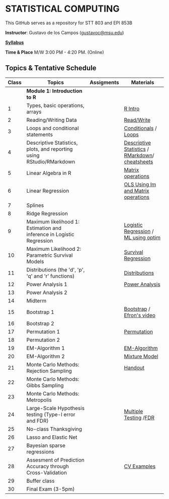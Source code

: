 # STATISTICAL COMPUTING


This GitHub serves as a repository for STT 803 and EPI 853B

**Instructor**: Gustavo de los Campos (gustavoc@msu.edu)

**[Syllabus](https://app.box.com/s/4l7zea2zvqa1kq3137tujqdx0opiif1z)**

**Time & Place** M/W 	3:00 PM - 4:20 PM. (Online)

## Topics & Tentative Schedule






|Class | Topics | Assigments | Materials |
|----|----|----|---|
|  | **Module 1: Introduction to R** | |
|1|Types, basic operations, arrays||[R Intro](https://github.com/gdlc/STAT_COMP/blob/master/RIntro.md)|
|2|Reading/Writing Data||[Read/Write](https://github.com/gdlc/STAT_COMP/blob/master/RIntro.md#read-write)|
|3|Loops and conditional statements||[Conditionals](https://github.com/QuantGen/RIntro#conditionals) / [Loops](https://github.com/gdlc/STAT_COMP/blob/master/RIntro.md#loops)|
|4|Descriptive Statistics, plots, and reporting using RStudio/RMarkdown|| [Descriptive Statistics](https://github.com/gdlc/STAT_COMP/blob/master/RIntro.md#descriptives) / [RMarkdown](https://rmarkdown.rstudio.com/lesson-1.html)/ [cheatsheets](https://rmarkdown.rstudio.com/lesson-15.html)|
|5|Linear Algebra in R||[Matrix operations](https://github.com/gdlc/STAT_COMP/blob/master/LinearAlgebra.md)|
|6|Linear Regression||[OLS Using lm and Matrix operations](https://github.com/gdlc/STAT_COMP/blob/master/OLS.md)|
|7|Splines|||
|8|Ridge Regression|||
|9 |Maximum likelihood 1: Estimation and inference in Logistic Regression||[Logistic Regression](https://github.com/gdlc/STAT_COMP/blob/master/LogisticRegression.pdf) / [ML using optim](https://github.com/gdlc/STAT_COMP/blob/master/LogisticRegression.md)|
|10|Maximum Likelihood 2: Parametric Survival Models ||[Survival Regression](https://github.com/gdlc/STAT_COMP/blob/master/ParametericSurvivalRegression.md) |
|11|Distributions (the 'd', 'p', 'q' and 'r' functions)||[Distributions](https://github.com/gdlc/STAT_COMP/blob/master/RIntro.md#distributions)|
|12|Power Analysis 1||[Power Analysis](https://github.com/gdlc/STAT_COMP/blob/master/POWER_AND_TYPE-I_ERROR.md) |
|13|Power Analysis 2|||
|14| Midterm |||
|15|Bootstrap 1||[Bootstrap](https://github.com/gdlc/STAT_COMP/blob/master/BOOTSTRAP.md) / [Efron's video](https://www.youtube.com/watch?v=H2tOhMaXWvI)|
|16|Bootstrap 2|||
|17| Permutation 1||[Permutation](https://github.com/gdlc/STAT_COMP/blob/master/PERMUTATION.md) |
|18|Permutation 2|||
|19|EM-Algorithm 1||[EM-Algorithm](https://github.com/gdlc/STAT_COMP/blob/master/EMAlgorithm.pdf)|
|20|EM-Algorithm 2||[Mixture Model](https://github.com/gdlc/STAT_COMP/blob/master/EM_MIXTURES.md)|
|21|Monte Carlo Methods: Rejection Sampling||[Handout](https://github.com/gdlc/STAT_COMP/blob/master/SimulatingRandomVariables.pdf)|
|22|Monte Carlo Methods: Gibbs Sampling|||
|23|Monte Carlo Methods: Metropolis|||
|24|Large-Scale Hypothesis testing (Type-I error and FDR)||[Multiple Testing](https://github.com/gdlc/STAT_COMP/blob/master/LARGE_SCALE_TESTING.md) /[FDR](https://github.com/gdlc/STAT_COMP/blob/master/FDR.md)|
|25|No-class Thanksgiving|||
|26|Lasso and Elastic Net |||
|27|Bayesian sparse regressions|||
|28|Assesment of Prediction Accuracy through Cross-Validation||[CV Examples](https://github.com/gdlc/STAT_COMP/blob/master/CROSSVALIDATION.md)|
|29|Buffer class|||
|30|Final Exam (3-5pm)|||
